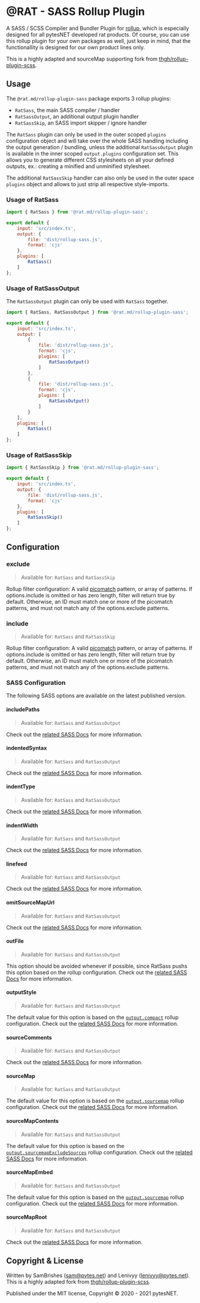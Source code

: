 @RAT - SASS Rollup Plugin
=========================

A SASS / SCSS Compiler and Bundler Plugin for [rollup](https://rollupjs.org), which is especially designed for all 
pytesNET developed rat products. Of course, you can use this rollup plugin for your own packages as well, just keep in 
mind, that the functionallity is designed for our own product lines only.

This is a highly adapted and sourceMap supporting fork from [thgh/rollup-plugin-scss](https://github.com/thgh/rollup-plugin-scss). 


Usage
-----

The `@rat.md/rollup-plugin-sass` package exports 3 rollup plugins: 

-   `RatSass`, the main SASS compiler / handler
-   `RatSassOutput`, an additional output plugin handler
-   `RatSassSkip`, an SASS import skipper / ignore handler

The `RatSass` plugin can only be used in the outer scoped `plugins` configuration object and will take over the whole 
SASS handling including the output generation / bundling, unless the additional `RatSassOutput` plugin is available in 
the inner scoped `output.plugins` configuration set. This allows you to generate different CSS stylesheets on all your 
defined outputs, ex.: creating a minified and unminified stylesheet.

The additional `RatSassSkip` handler can also only be used in the outer space `plugins` object and allows to just strip 
all respective style-imports.


### Usage of RatSass

```javascript
import { RatSass } from '@rat.md/rollup-plugin-sass';

export default {
    input: 'src/index.ts',
    output: {
        file: 'dist/rollup-sass.js',
        format: 'cjs'
    },
    plugins: [
        RatSass()
    ]
};
```

### Usage of RatSassOutput

The `RatSassOutput` plugin can only be used with `RatSass` together.

```javascript
import { RatSass, RatSassOutput } from '@rat.md/rollup-plugin-sass';

export default {
    input: 'src/index.ts',
    output: [
        {
            file: 'dist/rollup-sass.js',
            format: 'cjs',
            plugins: [
                RatSassOutput()
            ]
        },
        {
            file: 'dist/rollup-sass.js',
            format: 'cjs',
            plugins: [
                RatSassOutput()
            ]
        }
    ],
    plugins: [
        RatSass()
    ]
};
```


### Usage of RatSassSkip

```javascript
import { RatSassSkip } from '@rat.md/rollup-plugin-sass';

export default {
    input: 'src/index.ts',
    output: {
        file: 'dist/rollup-sass.js',
        format: 'cjs'
    },
    plugins: [
        RatSassSkip()
    ]
};
```


Configuration
-------------

### exclude
> Available for: `RatSass` and `RatSassSkip`

Rollup filter configuration: A valid [picomatch](https://github.com/micromatch/picomatch#globbing-features) pattern, or 
array of patterns. If options.include is omitted or has zero length, filter will return true by default. Otherwise, an 
ID must match one or more of the picomatch patterns, and must not match any of the options.exclude patterns.


### include
> Available for: `RatSass` and `RatSassSkip`

Rollup filter configuration: A valid [picomatch](https://github.com/micromatch/picomatch#globbing-features) pattern, or 
array of patterns. If options.include is omitted or has zero length, filter will return true by default. Otherwise, an 
ID must match one or more of the picomatch patterns, and must not match any of the options.exclude patterns.


### SASS Configuration

The following SASS options are available on the latest published version.


#### includePaths
> Available for: `RatSass` and `RatSassOutput`

Check out the [related SASS Docs](https://sass-lang.com/documentation/js-api#includepaths) for more information.


#### indentedSyntax
> Available for: `RatSass` and `RatSassOutput`

Check out the [related SASS Docs](https://sass-lang.com/documentation/js-api#indentedsyntax) for more information.


#### indentType
> Available for: `RatSass` and `RatSassOutput`

Check out the [related SASS Docs](https://sass-lang.com/documentation/js-api#indenttype) for more information.


#### indentWidth
> Available for: `RatSass` and `RatSassOutput`

Check out the [related SASS Docs](https://sass-lang.com/documentation/js-api#indentwidth) for more information.


#### linefeed
> Available for: `RatSass` and `RatSassOutput`

Check out the [related SASS Docs](https://sass-lang.com/documentation/js-api#linefeed) for more information.


#### omitSourceMapUrl
> Available for: `RatSass` and `RatSassOutput`

Check out the [related SASS Docs](https://sass-lang.com/documentation/js-api#omitsourcemapurl) for more information.


#### outFile
> Available for: `RatSass` and `RatSassOutput`

This option should be avoided whenever if possible, since RatSass pushs this option based on the rollup configuration. 
Check out the [related SASS Docs](https://sass-lang.com/documentation/js-api#outfile) for more information.


#### outputStyle
> Available for: `RatSass` and `RatSassOutput`

The default value for this option is based on the [`output.compact`](https://rollupjs.org/guide/en/#outputcompact) 
rollup configuration. Check out the [related SASS Docs](https://sass-lang.com/documentation/js-api#outputstyle) for more 
information.


#### sourceComments
> Available for: `RatSass` and `RatSassOutput`

Check out the [related SASS Docs](https://sass-lang.com/documentation/js-api#sourcecomments) for more information.


#### sourceMap
> Available for: `RatSass` and `RatSassOutput`

The default value for this option is based on the [`output.sourcemap`](https://rollupjs.org/guide/en/#outputsourcemap) 
rollup configuration. Check out the [related SASS Docs](https://sass-lang.com/documentation/js-api#sourcemap) for more 
information.


#### sourceMapContents
> Available for: `RatSass` and `RatSassOutput`

The default value for this option is based on the [`output.sourcemapExcludeSources`](https://rollupjs.org/guide/en/#outputsourcemapexcludesources) 
rollup configuration. Check out the [related SASS Docs](https://sass-lang.com/documentation/js-api#sourcemapcontents) 
for more information.


#### sourceMapEmbed
> Available for: `RatSass` and `RatSassOutput`

The default value for this option is based on the [`output.sourcemap`](https://rollupjs.org/guide/en/#outputsourcemap) 
rollup configuration. Check out the [related SASS Docs](https://sass-lang.com/documentation/js-api#sourcemapembed) for 
more information.


#### sourceMapRoot
> Available for: `RatSass` and `RatSassOutput`

Check out the [related SASS Docs](https://sass-lang.com/documentation/js-api#sourcemaproot) for more information.


Copyright & License
-------------------

Written by SamBrishes (sam@pytes.net) and Lenivyy (lenivyy@pytes.net).<br />
This is a highly adapted fork from [thgh/rollup-plugin-scss](https://github.com/thgh/rollup-plugin-scss).

Published under the MIT license, Copyright &copy; 2020 - 2021 pytesNET.
